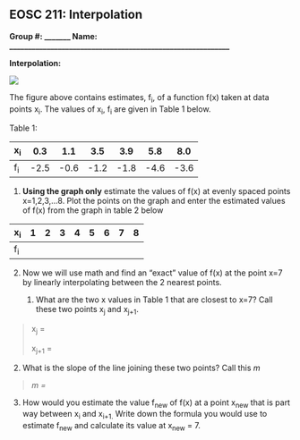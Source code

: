 ## EOSC 211: Interpolation 

**Group \#: \_\_\_\_\_\_\_ Name:
\_\_\_\_\_\_\_\_\_\_\_\_\_\_\_\_\_\_\_\_\_\_\_\_\_\_\_\_\_\_\_\_\_\_\_\_\_\_\_\_\_\_\_\_\_\_\_\_\_\_\_\_\_\_\_\_\_\_\_**

**Interpolation:**

![](week11WS01_figs/media/image1.png)

The figure above contains estimates, f<sub>i</sub>, of a function f(x)
taken at data points x<sub>i</sub>. The values of x<sub>i</sub>,
f<sub>i</sub> are given in Table 1 below.

Table 1:

| x<sub>i</sub> | 0.3   | 1.1   | 3.5   | 3.9   | 5.8   | 8.0   |
| ------------- | ----- | ----- | ----- | ----- | ----- | ----- |
| f<sub>i</sub> | \-2.5 | \-0.6 | \-1.2 | \-1.8 | \-4.6 | \-3.6 |

1.  **Using the graph only** estimate the values of f(x) at evenly
    spaced points x=1,2,3,…8. Plot the points on the graph and enter the
    estimated values of f(x) from the graph in table 2 below

| x<sub>i</sub> | 1 | 2 | 3 | 4 | 5 | 6 | 7 | 8 |
| ------------- | - | - | - | - | - | - | - | - |
| f<sub>i</sub> |   |   |   |   |   |   |   |   |

2.  Now we will use math and find an “exact” value of f(x) at the point
    x=7 by linearly interpolating between the 2 nearest points.
    
    1.  What are the two x values in Table 1 that are closest to x=7?
        Call these two points x<sub>j</sub> and x<sub>j+1</sub>.

> x<sub>j</sub> =
> 
> x<sub>j+1</sub> =

2.  What is the slope of the line joining these two points? Call this
    *m*

> *m =*

3.  How would you estimate the value f<sub>new</sub> of f(x) at a point
    x<sub>new</sub> that is part way between x<sub>i</sub> and
    x<sub>i+1.</sub> Write down the formula you would use to estimate
    f<sub>new</sub> and calculate its value at x<sub>new</sub> = 7.
